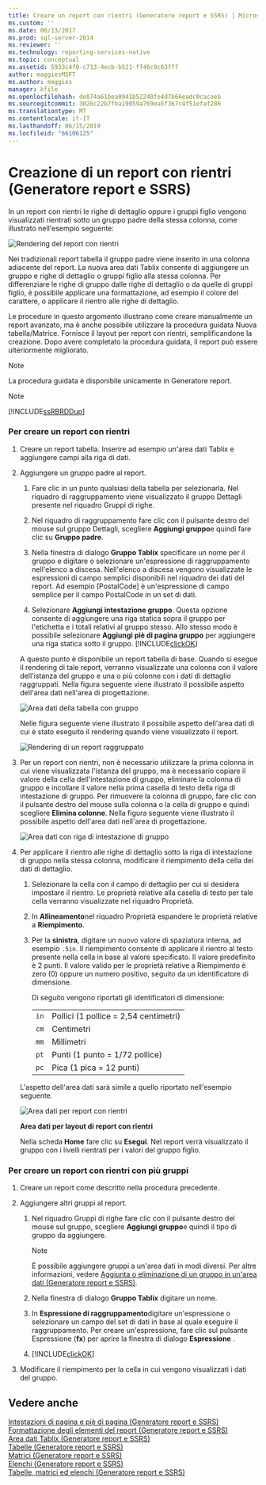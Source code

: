 ```yaml
---
title: Creare un report con rientri (Generatore report e SSRS) | Microsoft Docs
ms.custom: ''
ms.date: 06/13/2017
ms.prod: sql-server-2014
ms.reviewer: ''
ms.technology: reporting-services-native
ms.topic: conceptual
ms.assetid: 5933c4f0-c713-4ecb-b521-ff46c9c63fff
author: maggiesMSFT
ms.author: maggies
manager: kfile
ms.openlocfilehash: de074a61bea0941b52240fe4d7b66eadc0cacaeb
ms.sourcegitcommit: 3026c22b7fba19059a769ea5f367c4f51efaf286
ms.translationtype: MT
ms.contentlocale: it-IT
ms.lasthandoff: 06/15/2019
ms.locfileid: "66106125"
---
```

# <a name="create-a-stepped-report-report-builder-and-ssrs"></a>Creazione di un report con rientri (Generatore report e SSRS)
  In un report con rientri le righe di dettaglio oppure i gruppi figlio vengono visualizzati rientrati sotto un gruppo padre della stessa colonna, come illustrato nell'esempio seguente:  
  
 ![Rendering del report con rientri](../media/steppedreportrendered.gif "Rendering del report con rientri")  
  
 Nei tradizionali report tabella il gruppo padre viene inserito in una colonna adiacente del report. La nuova area dati Tablix consente di aggiungere un gruppo e righe di dettaglio o gruppi figlio alla stessa colonna. Per differenziare le righe di gruppo dalle righe di dettaglio o da quelle di gruppi figlio, è possibile applicare una formattazione, ad esempio il colore del carattere, o applicare il rientro alle righe di dettaglio.  
  
 Le procedure in questo argomento illustrano come creare manualmente un report avanzato, ma è anche possibile utilizzare la procedura guidata Nuova tabella/Matrice. Fornisce il layout per report con rientri, semplificandone la creazione. Dopo avere completato la procedura guidata, il report può essere ulteriormente migliorato.  
  
> [!NOTE]  
>  La procedura guidata è disponibile unicamente in Generatore report.  
  
> [!NOTE]  
>  [!INCLUDE[ssRBRDDup](../../includes/ssrbrddup-md.md)]  
  
### <a name="to-create-a-stepped-report"></a>Per creare un report con rientri  
  
1.  Creare un report tabella. Inserire ad esempio un'area dati Tablix e aggiungere campi alla riga di dati.  
  
2.  Aggiungere un gruppo padre al report.  
  
    1.  Fare clic in un punto qualsiasi della tabella per selezionarla. Nel riquadro di raggruppamento viene visualizzato il gruppo Dettagli presente nel riquadro Gruppi di righe.  
  
    2.  Nel riquadro di raggruppamento fare clic con il pulsante destro del mouse sul gruppo Dettagli, scegliere **Aggiungi gruppo**e quindi fare clic su **Gruppo padre**.  
  
    3.  Nella finestra di dialogo **Gruppo Tablix** specificare un nome per il gruppo e digitare o selezionare un'espressione di raggruppamento nell'elenco a discesa. Nell'elenco a discesa vengono visualizzate le espressioni di campo semplici disponibili nel riquadro dei dati del report. Ad esempio [PostalCode] è un'espressione di campo semplice per il campo PostalCode in un set di dati.  
  
    4.  Selezionare **Aggiungi intestazione gruppo**. Questa opzione consente di aggiungere una riga statica sopra il gruppo per l'etichetta e i totali relativi al gruppo stesso. Allo stesso modo è possibile selezionare **Aggiungi piè di pagina gruppo** per aggiungere una riga statica sotto il gruppo. [!INCLUDE[clickOK](../../../includes/clickok-md.md)]  
  
     A questo punto è disponibile un report tabella di base. Quando si esegue il rendering di tale report, verranno visualizzate una colonna con il valore dell'istanza del gruppo e una o più colonne con i dati di dettaglio raggruppati. Nella figura seguente viene illustrato il possibile aspetto dell'area dati nell'area di progettazione.  
  
     ![Area dati della tabella con gruppo](../media/tabledataregionwithgroup.gif "Area dati della tabella con gruppo")  
  
     Nelle figura seguente viene illustrato il possibile aspetto dell'area dati di cui è stato eseguito il rendering quando viene visualizzato il report.  
  
     ![Rendering di un report raggruppato](../media/tablereportrendered.gif "Rendering di un report raggruppato")  
  
3.  Per un report con rientri, non è necessario utilizzare la prima colonna in cui viene visualizzata l'istanza del gruppo, ma è necessario copiare il valore della cella dell'intestazione di gruppo, eliminare la colonna di gruppo e incollare il valore nella prima casella di testo della riga di intestazione di gruppo. Per rimuovere la colonna di gruppo, fare clic con il pulsante destro del mouse sulla colonna o la cella di gruppo e quindi scegliere **Elimina colonne**. Nella figura seguente viene illustrato il possibile aspetto dell'area dati nell'area di progettazione.  
  
     ![Area dati con riga di intestazione di gruppo](../media/tabledataregiongroupheader.gif "Area dati con riga di intestazione di gruppo")  
  
4.  Per applicare il rientro alle righe di dettaglio sotto la riga di intestazione di gruppo nella stessa colonna, modificare il riempimento della cella dei dati di dettaglio.  
  
    1.  Selezionare la cella con il campo di dettaglio per cui si desidera impostare il rientro. Le proprietà relative alla casella di testo per tale cella verranno visualizzate nel riquadro Proprietà.  
  
    2.  In **Allineamento**nel riquadro Proprietà espandere le proprietà relative a **Riempimento**.  
  
    3.  Per la **sinistra**, digitare un nuovo valore di spaziatura interna, ad esempio `.5in`. Il riempimento consente di applicare il rientro al testo presente nella cella in base al valore specificato. Il valore predefinito è 2 punti. Il valore valido per le proprietà relative a Riempimento è zero (0) oppure un numero positivo, seguito da un identificatore di dimensione.  
  
         Di seguito vengono riportati gli identificatori di dimensione:  
  
        |||  
        |-|-|  
        |`in`|Pollici (1 pollice = 2,54 centimetri)|  
        |`cm`|Centimetri|  
        |`mm`|Millimetri|  
        |`pt`|Punti (1 punto = 1/72 pollice)|  
        |`pc`|Pica (1 pica = 12 punti)|  
  
     L'aspetto dell'area dati sarà simile a quello riportato nell'esempio seguente.  
  
     ![Area dati per report con rientri](../media/steppedreportdataregion.gif "Area dati per report con rientri")  
  
     **Area dati per layout di report con rientri**  
  
     Nella scheda **Home** fare clic su **Esegui**. Nel report verrà visualizzato il gruppo con i livelli rientrati per i valori del gruppo figlio.  
  
### <a name="to-create-a-stepped-report-with-multiple-groups"></a>Per creare un report con rientri con più gruppi  
  
1.  Creare un report come descritto nella procedura precedente.  
  
2.  Aggiungere altri gruppi al report.  
  
    1.  Nel riquadro Gruppi di righe fare clic con il pulsante destro del mouse sul gruppo, scegliere **Aggiungi gruppo**e quindi il tipo di gruppo da aggiungere.  
  
        > [!NOTE]  
        >  È possibile aggiungere gruppi a un'area dati in modi diversi. Per altre informazioni, vedere [Aggiunta o eliminazione di un gruppo in un'area dati &#40;Generatore report e SSRS&#41;](add-or-delete-a-group-in-a-data-region-report-builder-and-ssrs.md).  
  
    2.  Nella finestra di dialogo **Gruppo Tablix** digitare un nome.  
  
    3.  In **Espressione di raggruppamento**digitare un'espressione o selezionare un campo del set di dati in base al quale eseguire il raggruppamento. Per creare un'espressione, fare clic sul pulsante Espressione (**fx**) per aprire la finestra di dialogo **Espressione** .  
  
    4.  [!INCLUDE[clickOK](../../../includes/clickok-md.md)]  
  
3.  Modificare il riempimento per la cella in cui vengono visualizzati i dati del gruppo.  
  
## <a name="see-also"></a>Vedere anche  
 [Intestazioni di pagina e piè di pagina &#40;Generatore report e SSRS&#41;](page-headers-and-footers-report-builder-and-ssrs.md)   
 [Formattazione degli elementi del report &#40;Generatore report e SSRS&#41;](formatting-report-items-report-builder-and-ssrs.md)   
 [Area dati Tablix &#40;Generatore report e SSRS&#41;](../tablix-data-region-report-builder-and-ssrs.md)   
 [Tabelle &#40;Generatore report e SSRS&#41;](tables-report-builder-and-ssrs.md)   
 [Matrici &#40;Generatore report e SSRS&#41;](create-a-matrix-report-builder-and-ssrs.md)   
 [Elenchi &#40;Generatore report e SSRS&#41;](create-invoices-and-forms-with-lists-report-builder-and-ssrs.md)   
 [Tabelle, matrici ed elenchi &#40;Generatore report e SSRS&#41;](tables-matrices-and-lists-report-builder-and-ssrs.md)  
  
  
